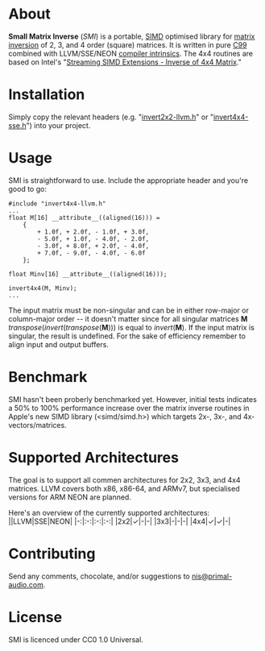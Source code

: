 # About
**Small Matrix Inverse** (*SMI*) is a portable, [SIMD](https://en.wikipedia.org/wiki/SIMD) optimised library for [matrix inversion](https://en.wikipedia.org/wiki/Invertible_matrix) of 2, 3, and 4 order (square) matrices. It is written in pure [C99](https://en.wikipedia.org/wiki/C99) combined with LLVM/SSE/NEON [compiler intrinsics](https://en.wikipedia.org/wiki/Intrinsic_function). The 4x4 routines are based on Intel's "[Streaming SIMD Extensions - Inverse of 4x4 Matrix](ftp://download.intel.com/design/pentiumiii/sml/24504301.pdf)."

# Installation
Simply copy the relevant headers (e.g. "[invert2x2-llvm.h](https://github.com/niswegmann/small-matrix-inverse/blob/master/invert2x2_llvm.h)" or "[invert4x4-sse.h](https://github.com/niswegmann/small-matrix-inverse/blob/master/invert4x4_sse.h)") into your project.

# Usage

SMI is straightforward to use. Include the appropriate header and you're good to go:

    #include "invert4x4-llvm.h"
    ...
    float M[16] __attribute__((aligned(16))) =
        {
            + 1.0f, + 2.0f, - 1.0f, + 3.0f,
            - 5.0f, + 1.0f, - 4.0f, - 2.0f,
            - 3.0f, + 8.0f, + 2.0f, - 4.0f,
            + 7.0f, - 9.0f, - 4.0f, - 6.0f
        };
    
    float Minv[16] __attribute__((aligned(16)));
    
    invert4x4(M, Minv);
    ...

The input matrix must be non-singular and can be in either row-major or column-major order -- it doesn't matter since for all singular matrices **M** *transpose*(*invert*(*transpose*(**M**))) is equal to *invert*(**M**). If
the input matrix is singular, the result is undefined. For the sake of efficiency remember to align input and output buffers.

# Benchmark
SMI hasn't been proberly benchmarked yet. However, initial tests indicates a 50% to 100% performance increase over the matrix inverse routines in Apple's new SIMD library (<simd/simd.h>) which targets 2x-, 3x-, and 4x- vectors/matrices.

# Supported Architectures
The goal is to support all commen architectures for 2x2, 3x3, and 4x4 matrices. LLVM covers both x86, x86-64, and ARMv7, but specialised versions for ARM NEON are planned.

Here's an overview of the currently supported architectures:
||LLVM|SSE|NEON|
|-:|:-:|:-:|:-:|
|2x2|✓|-|-|
|3x3|-|-|-|
|4x4|✓|✓|-|

# Contributing
Send any comments, chocolate, and/or suggestions to nis@primal-audio.com.

# License
SMI is licenced under CC0 1.0 Universal.
